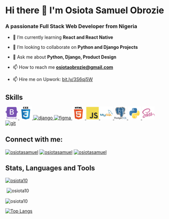 # Hi there 👋 I'm Osiota Samuel Obrozie
<h3 align="left">A passionate Full Stack Web Developer from Nigeria</h3>

- 🌱 I’m currently learning **React and React Native**

- 👯 I’m looking to collaborate on **Python and Django Projects**

- 💬 Ask me about **Python, Django, Product Design**

- 📫 How to reach me **osiotaobrozie@gmail.com**

- 📫 Hire me on Upwork: [bit.ly/3S6qj5W](https://bit.ly/3S6qj5W) 


## Skills
<p align="left"> <a href="https://getbootstrap.com" target="_blank" rel="noreferrer"> <img src="https://raw.githubusercontent.com/devicons/devicon/master/icons/bootstrap/bootstrap-plain-wordmark.svg" alt="bootstrap" width="40" height="40"/> </a> <a href="https://www.w3schools.com/css/" target="_blank" rel="noreferrer"> <img src="https://raw.githubusercontent.com/devicons/devicon/master/icons/css3/css3-original-wordmark.svg" alt="css3" width="40" height="40"/> </a> <a href="https://www.djangoproject.com/" target="_blank" rel="noreferrer"> <img src="https://cdn.worldvectorlogo.com/logos/django.svg" alt="django" width="40" height="40"/> </a> <a href="https://www.figma.com/" target="_blank" rel="noreferrer"> <img src="https://www.vectorlogo.zone/logos/figma/figma-icon.svg" alt="figma" width="40" height="40"/> </a> <a href="https://www.w3.org/html/" target="_blank" rel="noreferrer"> <img src="https://raw.githubusercontent.com/devicons/devicon/master/icons/html5/html5-original-wordmark.svg" alt="html5" width="40" height="40"/> </a> <a href="https://developer.mozilla.org/en-US/docs/Web/JavaScript" target="_blank" rel="noreferrer"> <img src="https://raw.githubusercontent.com/devicons/devicon/master/icons/javascript/javascript-original.svg" alt="javascript" width="40" height="40"/> </a> <a href="https://www.mysql.com/" target="_blank" rel="noreferrer"> <img src="https://raw.githubusercontent.com/devicons/devicon/master/icons/mysql/mysql-original-wordmark.svg" alt="mysql" width="40" height="40"/> </a> <a href="https://www.postgresql.org" target="_blank" rel="noreferrer"> <img src="https://raw.githubusercontent.com/devicons/devicon/master/icons/postgresql/postgresql-original-wordmark.svg" alt="postgresql" width="40" height="40"/> </a> <a href="https://www.python.org" target="_blank" rel="noreferrer"> <img src="https://raw.githubusercontent.com/devicons/devicon/master/icons/python/python-original.svg" alt="python" width="40" height="40"/> </a> <a href="https://sass-lang.com" target="_blank" rel="noreferrer"> <img src="https://raw.githubusercontent.com/devicons/devicon/master/icons/sass/sass-original.svg" alt="sass" width="40" height="40"/> </a><a href="https://git-scm.com/" target="_blank" rel="noreferrer"> <img src="https://www.vectorlogo.zone/logos/git-scm/git-scm-icon.svg" alt="git" width="40" height="40"/> </a> </p>


## Connect with me:
<p align="left">
<a href="https://www.linkedin.com/in/osiota-samuel/" target="blank"><img align="center" src="https://cdn2.iconfinder.com/data/icons/social-icon-3/512/social_style_3_in-306.png" alt="osiotasamuel" height="40" width="40" /></a>
<a href="https://www.behance.net/osiotasamuel" target="blank"><img align="center" src="https://cdn1.iconfinder.com/data/icons/social-media-rounded-corners/512/Rounded_Behance2_svg-128.png" alt="osiotasamuel" height="40" width="40" /></a>
<a href="https://wa.me/message/IMVXY6PBERVSF1" target="blank"><img align="center" src="https://cdn2.iconfinder.com/data/icons/social-media-2285/512/1_Whatsapp2_colored_svg-256.png" alt="osiotasamuel" height="40" width="40" /></a>
</p>


## Stats, Languages and Tools
<!--
<img src="https://github-readme-stats.vercel.app/api/pin/?username=zluvsand&repo=github_profile"/>
<p align="left"> <img src="https://komarev.com/ghpvc/?username=osiota10&label=Profile%20views&color=0e75b6&style=flat" alt="osiota10" /> </p>
-->

<p align="left"> <a href="https://github.com/ryo-ma/github-profile-trophy"><img src="https://github-profile-trophy.vercel.app/?username=osiota10" alt="osiota10" /></a> </p>


<p>&nbsp;<img align="center" src="https://github-readme-stats.vercel.app/api?username=osiota10&show_icons=true&locale=en" alt="osiota10" /></p>

<p><img align="center" src="https://github-readme-streak-stats.herokuapp.com/?user=osiota10&" alt="osiota10" /></p>

[![Top Langs](https://github-readme-stats.vercel.app/api/top-langs/?username=osiota10&langs_count=15)](https://github.com/osiota10/github-readme-stats)


<!--START_SECTION:badges-->
<!--END_SECTION:badges-->

<!--
**osiota10/osiota10** is a ✨ _special_ ✨ repository because its `README.md` (this file) appears on your GitHub profile.

Here are some ideas to get you started:

- 🔭 I’m currently working on ...
- 🌱 I’m currently learning ...
- 👯 I’m looking to collaborate on Django Projects
- 🤔 I’m looking for help with ...
- 💬 Ask me about ...
- 📫 How to reach me: ...
- 😄 Pronouns: ...
- ⚡ Fun fact: ...
-->

